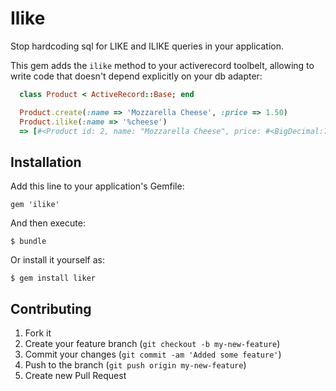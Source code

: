 # Ilike

Stop hardcoding sql for LIKE and ILIKE queries in your application.

This gem adds the `ilike` method to your activerecord toolbelt, allowing to
write code that doesn't depend explicitly on your db adapter:

```ruby
  class Product < ActiveRecord::Base; end

  Product.create(:name => 'Mozzarella Cheese', :price => 1.50)
  Product.ilike(:name => '%cheese')
  => [#<Product id: 2, name: "Mozzarella Cheese", price: #<BigDecimal:7fdeab856c90,'0.15E1',18(18)>>]
```


## Installation

Add this line to your application's Gemfile:

    gem 'ilike'

And then execute:

    $ bundle

Or install it yourself as:

    $ gem install liker

## Contributing

1. Fork it
2. Create your feature branch (`git checkout -b my-new-feature`)
3. Commit your changes (`git commit -am 'Added some feature'`)
4. Push to the branch (`git push origin my-new-feature`)
5. Create new Pull Request
